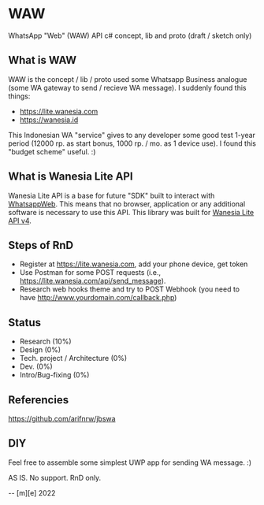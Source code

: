 # WAW

WhatsApp "Web" (WAW) API c# concept, lib and proto (draft / sketch only)

## What is WAW

WAW is the concept / lib / proto used some Whatsapp Business analogue (some WA gateway to send / recieve WA message).
I suddenly found this things:
- https://lite.wanesia.com
- https://wanesia.id

This Indonesian WA "service" gives to any developer some good test 1-year period (12000 rp. as start bonus, 1000 rp. / mo. as 1 device use). I found this "budget scheme" useful. :)

## What is Wanesia Lite API
Wanesia Lite API is a base for future "SDK" built to interact with [WhatsappWeb](https://web.whatsapp.com/). This means that no browser, application or any additional software is necessary to use this API. 
This library was built for [Wanesia Lite API v4](https://documenter.getpostman.com/view/6039046/Uz5NjYyE). 

## Steps of RnD
- Register at https://lite.wanesia.com, add your phone device, get token
- Use Postman for some POST requests (i.e., https://lite.wanesia.com/api/send_message).
- Research web hooks theme and try to POST Webhook (you need to have http://www.yourdomain.com/callback.php)

## Status
- Research (10%)
- Design (0%)
- Tech. project / Architecture (0%)
- Dev. (0%)
- Intro/Bug-fixing (0%)

## Referencies
https://github.com/arifnrw/jbswa

## DIY
Feel free to assemble some simplest UWP app for sending WA message. :)

AS IS. No support. RnD only. 

-- [m][e] 2022

